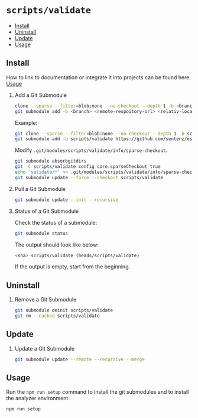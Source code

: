 # `scripts/validate`

- [Install](#install)
- [Uninstall](#uninstall)
- [Update](#update)
- [Usage](#usage)

## Install

How to link to documentation or integrate it into projects can be found here: [Usage](https://dev.azure.com/SMCEMEA/DE-PCD-General/_git/DE-PCD-General?path=/&version=GBmain&_a=contents&anchor=usage)

1. Add a Git Submodule

   ```bash
   clone --sparse --filter=blob:none --no-checkout --depth 1 -b <branch> <remote-respoitory-url> <relativ-local-folder-path>
   git submodule add -b <branch> <remote-respoitory-url> <relativ-local-folder-path>
   ```

   Example:

   ```bash
   git clone --sparse --filter=blob:none --no-checkout --depth 1 -b scripts/validate https://github.com/sentenz/essay.git scripts/validate
   git submodule add -b scripts/validate https://github.com/sentenz/essay.git scripts/validate
   ```

   Modify `.git/modules/scripts/validate/info/sparse-checkout`.

   ```bash
   git submodule absorbgitdirs
   git -C scripts/validate config core.sparseCheckout true
   echo 'validate/*' >> .git/modules/scripts/validate/info/sparse-checkout
   git submodule update --force --checkout scripts/validate
   ```

2. Pull a Git Submodule

   ```bash
   git submodule update --init --recursive
   ```

3. Status of a Git Submodule

   Check the status of a submodule:

   ```bash
   git submodule status
   ```

   The output should look like below:

   ```bash
   <sha> scripts/validate (heads/scripts/validate)
   ```

   If the output is empty, start from the beginning.

## Uninstall

1. Remove a Git Submodule

   ```bash
   git submodule deinit scripts/validate
   git rm --cached scripts/validate
   ```

## Update

1. Update a Git Submodule

   ```bash
   git submodule update --remote --recursive --merge
   ```

## Usage

Run the `npm run setup` command to install the git submodules and to install the analyzer environment.

```bash
npm run setup
```
